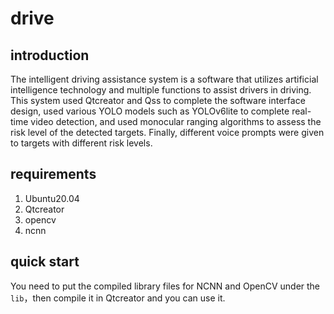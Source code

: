 # drive

## introduction

The intelligent driving assistance system is a software that utilizes artificial intelligence technology and multiple functions to assist drivers in driving. This system used Qtcreator and Qss to complete the software interface design, used various YOLO models such as YOLOv6lite to complete real-time video detection, and used monocular ranging algorithms to assess the risk level of the detected targets. Finally, different voice prompts were given to targets with different risk levels.

## requirements

1. Ubuntu20.04
2. Qtcreator
3. opencv
4. ncnn

## quick start

You need to put the compiled library files for NCNN and OpenCV under the `lib`，then compile it in Qtcreator and you can use it.

